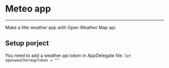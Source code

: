# Meteo app
------------

Make a litte weather app with Open Weather Map api.

Setup porject
--------

You need to add a weather api token in AppDelegate file: `let openweathermapToken = ""`


   
   

